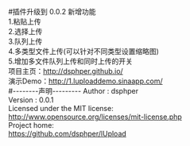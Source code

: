 #插件升级到 0.0.2
新增功能 <br> 
1.粘贴上传 <br> 
2.选择上传 <br> 
3.队列上传 <br> 
4.多类型文件上传(可以针对不同类型设置缩略图) <br> 
5.增加多文件队列上传和同时上传的开关 <br> 
项目主页：http://dsphper.github.io/ <br> 
演示Demo：http://1.luploaddemo.sinaapp.com/ <br> 
#--------声明---------
Author : dsphper <br/>
Version : 0.0.1 <br/>
Licensed under the MIT license: <br/>
	http://www.opensource.org/licenses/mit-license.php <br/>
	Project home: <br/>
	https://github.com/dsphper/lUpload
